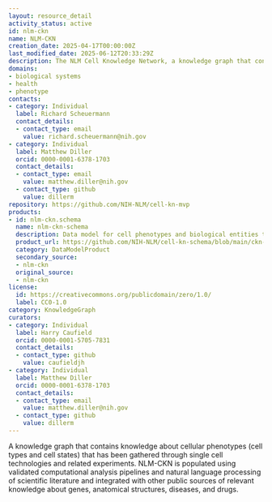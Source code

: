 ```yaml
---
layout: resource_detail
activity_status: active
id: nlm-ckn
name: NLM-CKN
creation_date: 2025-04-17T00:00:00Z
last_modified_date: 2025-06-12T20:33:29Z
description: The NLM Cell Knowledge Network, a knowledge graph that contains knowledge about cellular phenotypes (cell types and cell states) that has been gathered through single cell technologies and related experiments. NLM-CKN is populated using validated computational analysis pipelines and natural language processing of scientific literature and integrated with other public sources of relevant knowledge about genes, anatomical structures, diseases, and drugs.
domains:
- biological systems
- health
- phenotype
contacts:
- category: Individual
  label: Richard Scheuermann
  contact_details:
  - contact_type: email
    value: richard.scheuermann@nih.gov
- category: Individual
  label: Matthew Diller
  orcid: 0000-0001-6378-1703
  contact_details:
  - contact_type: email
    value: matthew.diller@nih.gov
  - contact_type: github
    value: dillerm
repository: https://github.com/NIH-NLM/cell-kn-mvp
products:
- id: nlm-ckn.schema
  name: nlm-ckn-schema
  description: Data model for cell phenotypes and biological entities they relate to.
  product_url: https://github.com/NIH-NLM/cell-kn-schema/blob/main/ckn-schema.yaml
  category: DataModelProduct
  secondary_source:
  - nlm-ckn
  original_source:
  - nlm-ckn
license:
  id: https://creativecommons.org/publicdomain/zero/1.0/
  label: CC0-1.0
category: KnowledgeGraph
curators:
- category: Individual
  label: Harry Caufield
  orcid: 0000-0001-5705-7831
  contact_details:
  - contact_type: github
    value: caufieldjh
- category: Individual
  label: Matthew Diller
  orcid: 0000-0001-6378-1703
  contact_details:
  - contact_type: email
    value: matthew.diller@nih.gov
  - contact_type: github
    value: dillerm
---
```


A knowledge graph that contains knowledge about cellular phenotypes (cell types and cell states) that has been gathered through single cell technologies and related experiments. NLM-CKN is populated using validated computational analysis pipelines and natural language processing of scientific literature and integrated with other public sources of relevant knowledge about genes, anatomical structures, diseases, and drugs.